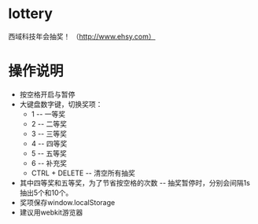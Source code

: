 lottery
=======

西域科技年会抽奖！ （http://www.ehsy.com）

操作说明
=======
* 按空格开启与暂停
* 大键盘数字键，切换奖项：
	* 1 -- 一等奖
	* 2 -- 二等奖
	* 3 -- 三等奖
	* 4 -- 四等奖
	* 5 -- 五等奖
	* 6 -- 补充奖
	* CTRL + DELETE -- 清空所有抽奖
* 其中四等奖和五等奖，为了节省按空格的次数  --  抽奖暂停时，分别会间隔1s抽出5个和10个。
* 奖项保存window.localStorage
* 建议用webkit游览器